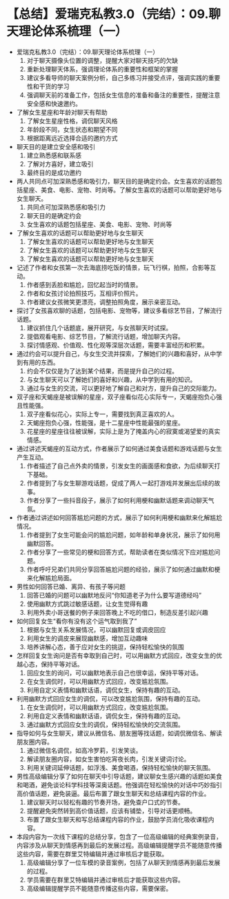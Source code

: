 # 【总结】爱瑞克私教3.0（完结）：09.聊天理论体系梳理（一）

-   爱瑞克私教3.0（完结）：09.聊天理论体系梳理（一）
    1.  对于聊天摄像头位置的调整，提醒大家对聊天技巧的欠缺
    2.  重新处理聊天体系，强调理论体系的重要性和框架的掌握
    3.  建议多看导师的聊天案例分析，自己多练习并接受点评，强调实践的重要性和干货的学习
    4.  强调聊天前的准备工作，包括女生信息的准备和备注的重要性，提醒注意安全感和快速邀约。
-   了解女生星座和年龄对聊天有帮助
    1.  了解女生星座性格，调侃聊天风格
    2.  年龄段不同，女生状态和期望不同
    3.  根据距离远近选择合适的邀约方式
-   聊天目的是建立安全感和吸引
    1.  建立熟悉感和联系感
    2.  了解对方喜好，建立吸引
    3.  最终目的是成功邀约
-   两人共同点可加深熟悉感和吸引力，聊天目的是确定约会。女生喜欢的话题包括星座、美食、电影、宠物、时尚等。了解女生喜欢的话题可以帮助更好地与女生聊天。
    1.  共同点可加深熟悉感和吸引力
    2.  聊天目的是确定约会
    3.  女生喜欢的话题包括星座、美食、电影、宠物、时尚等
-   了解女生喜欢的话题可以帮助更好地与女生聊天
    1.  了解女生喜欢的话题可以帮助更好地与女生聊天
    2.  了解女生喜欢的话题可以帮助更好地与女生聊天
    3.  了解女生喜欢的话题可以帮助更好地与女生聊天
-   记述了作者和女孩第一次去海底捞吃饭的情景，玩飞行棋，拍照，合影等互动。
    1.  作者感到丢脸和尴尬，回忆起当时的情景。
    2.  作者和女孩讨论拍照技巧，互相评价照片。
    3.  作者建议女孩微笑更漂亮，调整拍照角度，展示亲密互动。
-   探讨了女孩喜欢聊的话题，包括电影、宠物等，建议多看综艺节目，了解流行话题。
    1.  建议抓住几个话题底，展开研究，与女孩聊天时试探。
    2.  提倡观看电影、综艺节目，了解流行话题，增加聊天内容。
    3.  探讨情感观、价值观、性化观等深层次话题，需要丰富经历和积累。
-   通过约会可以提升自己，与女生交流并探索，了解她们的兴趣和喜好，从中学到有用的东西。
    1.  约会不仅仅是为了达到某个结果，而是提升自己的过程。
    2.  与女生聊天可以了解她们的喜好和兴趣，从中学到有用的知识。
    3.  通过与女生的交流，可以更好地了解自己和对方，提升自己的交际能力。
-   双子座和天蝎座是被误解的星座，双子座看似花心实际专一，天蝎座抱负心强且性能强。
    1.  双子座看似花心，实际上专一，需要找到真正喜欢的人。
    2.  天蝎座抱负心强，性能强，是十二星座中性能最强的星座。
    3.  花星座的星座往往被误解，实际上是为了掩盖内心的寂寞或渴望爱的真实情感。
-   通过讲述天蝎座的互动方式，作者展示了如何通过美食话题和游戏话题与女生产生互动。
    1.  作者描述了自己点外卖的情景，引发女生的画面感和食欲，为后续聊天打下基础。
    2.  作者提到了与女生聊游戏话题，促成了两人一起打游戏并发展出后续的故事。
    3.  作者分享了一些抖音段子，展示了如何利用梗和幽默话题来调动聊天气氛。
-   作者通过讲述如何回答尴尬问题的方式，展示了如何利用梗和幽默来化解尴尬情况。
    1.  作者提到了女生可能会问的尴尬问题，如年龄和单身状况，展示了如何用幽默回答。
    2.  作者分享了一些常见的梗和回答方式，帮助读者在类似情况下应对尴尬问题。
    3.  作者呼吁兄弟们共同分享回答尴尬问题的经验，展示了如何通过幽默和梗来化解尴尬局面。
-   男性如何回答已婚、离异、有孩子等问题
    1.  回答已婚的问题可以幽默地反问“你知道老子为什么要写道德经吗”
    2.  使用幽默方式跳过敏感话题，让女生觉得有趣
    3.  利用外卖小哥送餐的例子来回答晚上不吃的借口，制造反差引起兴趣
-   如何回复女生“看你有没有这个运气取到我了”
    1.  根据与女生关系发展情况，可以幽默回复或调皮回应
    2.  利用女生的调皮来展现幽默感，增加互动趣味
    3.  培养讲解心态，善于应对女生的挑逗，保持轻松愉快的氛围
-   怎样回复女生询问是否有幸取到自己时，可以用幽默方式回应，改变女生的优越心态，保持平等对话。
    1.  回应女生的询问，可以幽默地表示自己也很幸运，保持平等对话。
    2.  在女生调侃时，可以用幽默方式回应，改变尴尬氛围。
    3.  利用自定义表情和幽默话语，调侃女生，保持有趣的互动。
-   利用幽默方式回应女生的调侃，可以改变尴尬氛围，保持有趣的互动。
    1.  在女生调侃时，可以用幽默方式回应，改变尴尬氛围。
    2.  利用自定义表情和幽默话语，调侃女生，保持有趣的互动。
    3.  通过幽默方式回应女生的调侃，保持轻松愉快的交流氛围。
-   指导如何与女生聊天，建议从微信名、朋友圈等找话题，如调侃微信名、解读朋友圈内容。
    1.  通过微信名调侃，如高冷罗莉，引发笑谈。
    2.  解读朋友圈内容，如女生害怕吃宵夜长肉，引发关键词讨论。
    3.  利用关键词延伸话题，如浮浅、美食喝酒，保持轻松愉快的聊天氛围。
-   男性高级编辑分享了如何在聊天中引导话题，建议聊女生感兴趣的话题如美食和喝酒，避免谈论科学科技等深奥话题。他强调在轻松愉快的对话中巧妙指引高价值话题，避免装逼。最后布置了跟女生聊天和总结课程内容的作业。 
    1.  建议聊天时以轻松有趣的节奏开场，避免查户口式的节奏。
    2.  提醒避免突然转到高价值话题，应该有铺垫，引导对话更顺畅。
    3.  布置了跟女生聊天和写总结课程内容的作业，鼓励学员消化吸收课程内容。
-   本段内容为一次线下课程的总结分享，包含了一位高级编辑的经典案例录音，内容涉及从聊天到情感再到最后的发展过程。高级编辑提醒学员不能随意传播这些内容，需要在群里艾特编辑并通过审核后才能获取。
    1.  高级编辑分享了一位车模的录音案例，包括了从聊天到情感再到最后发展的过程。
    2.  学员需要在群里艾特编辑并通过审核后才能获取这些内容。
    3.  高级编辑提醒学员不能随意传播这些内容，需要保密。